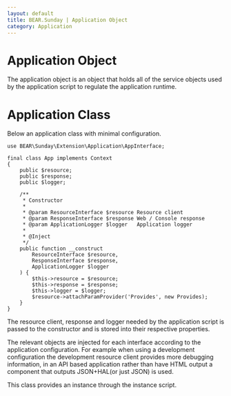 ```yaml
---
layout: default
title: BEAR.Sunday | Application Object 
category: Application
---
```

# Application Object

The application object is an object that holds all of the service objects used by the application script to regulate the application runtime.


# Application Class 

Below an application class with minimal configuration.

```
use BEAR\Sunday\Extension\Application\AppInterface;

final class App implements Context
{
    public $resource;
    public $response;
    public $logger;

    /**
     * Constructor
     *
     * @param ResourceInterface $resource Resource client
     * @param ResponseInterface $response Web / Console response
     * @param ApplicationLogger $logger   Application logger
     *
     * @Inject
     */
    public function __construct
        ResourceInterface $resource,
        ResponseInterface $response,
        ApplicationLogger $logger
    ) {
        $this->resource = $resource;
        $this->response = $response;
        $this->logger = $logger;
        $resource->attachParamProvider('Provides', new Provides);
    }
}
```

The resource client, response and logger needed by the application script is passed to the constructor and is stored into their respective properties.

The relevant objects are injected for each interface according to the application configuration. For example when using a development configuration the development resource client provides more debugging information, in an API based application rather than have HTML output a component that outputs JSON+HAL(or just JSON) is used.

This class provides an instance through the instance script.